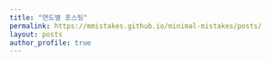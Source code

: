 ```yaml
---
title: "연도별 포스팅"
permalink: https://mmistakes.github.io/minimal-mistakes/posts/
layout: posts
author_profile: true
---
```


